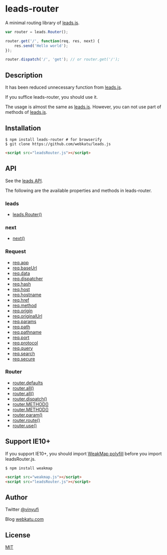 # leads-router

A minimal routing library of [leads.js](https://github.com/webkatu/leads).

```javascript
var router = leads.Router();

router.get('/', function(req, res, next) {
	res.send('Hello world');
});

router.dispatch('/', 'get'); // or router.get('/');
```


## Description

It has been reduced unnecessary function from [leads.js](https://github.com/webkatu/leads).

If you suffice leads-router, you should use it.

The usage is almost the same as [leads.js](https://github.com/webkatu/leads). However, you can not use part of methods of [leads.js](https://github.com/webkatu/leads).

## Installation

```
$ npm install leads-router # for browserify
$ git clone https://github.com/webkatu/leads.js
```

```html
<script src="leadsRouter.js"></script>
```

## API

See the [leads API](https://github.com/webkatu/leads.js/blob/master/README.md#user-content-api).

The following are the available properties and methods in leads-router.


### leads

* [leads.Router()](https://github.com/webkatu/leads.js/blob/master/README.md#user-content-leadsrouteroptions)


### next

* [next()](https://github.com/webkatu/leads.js/blob/master/README.md#user-content-next)


### Request

* [req.app](https://github.com/webkatu/leads.js/blob/master/README.md#user-content-reqapp)
* [req.baseUrl](https://github.com/webkatu/leads.js/blob/master/README.md#user-content-reqbaseurl)
* [req.data](https://github.com/webkatu/leads.js/blob/master/README.md#user-content-reqdata)
* [req.dispatcher](https://github.com/webkatu/leads.js/blob/master/README.md#user-content-reqdispatcher)
* [req.hash](https://github.com/webkatu/leads.js/blob/master/README.md#user-content-reqhash)
* [req.host](https://github.com/webkatu/leads.js/blob/master/README.md#user-content-reqhost)
* [req.hostname](https://github.com/webkatu/leads.js/blob/master/README.md#user-content-reqhostname)
* [req.href](https://github.com/webkatu/leads.js/blob/master/README.md#user-content-reqhref)
* [req.method](https://github.com/webkatu/leads.js/blob/master/README.md#user-content-reqmethod)
* [req.origin](https://github.com/webkatu/leads.js/blob/master/README.md#user-content-reqorigin)
* [req.originalUrl](https://github.com/webkatu/leads.js/blob/master/README.md#user-content-reqoriginalurl)
* [req.params](https://github.com/webkatu/leads.js/blob/master/README.md#user-content-reqparams)
* [req.path](https://github.com/webkatu/leads.js/blob/master/README.md#user-content-reqpath)
* [req.pathname](https://github.com/webkatu/leads.js/blob/master/README.md#user-content-reqpathname)
* [req.port](https://github.com/webkatu/leads.js/blob/master/README.md#user-content-reqport)
* [req.protocol](https://github.com/webkatu/leads.js/blob/master/README.md#user-content-reqprotocol)
* [req.query](https://github.com/webkatu/leads.js/blob/master/README.md#user-content-reqquery)
* [req.search](https://github.com/webkatu/leads.js/blob/master/README.md#user-content-reqsearch)
* [req.secure](https://github.com/webkatu/leads.js/blob/master/README.md#user-content-reqsecure)


### Router

* [router.defaults](https://github.com/webkatu/leads.js/blob/master/README.md#user-content-routerdefaults)
* [router.all()](https://github.com/webkatu/leads.js/blob/master/README.md#user-content-routerallpath-callback-callback-)
* [router.all()](https://github.com/webkatu/leads.js/blob/master/README.md#user-content-routerallpath-options)
* [router.dispatch()](https://github.com/webkatu/leads.js/blob/master/README.md#user-content-routerdispatchpath-method-options)
* [router.METHOD()](https://github.com/webkatu/leads.js/blob/master/README.md#user-content-routerdispatchpath-method-options)
* [router.METHOD()](https://github.com/webkatu/leads.js/blob/master/README.md#user-content-routermethodpath-options)
* [router.param()](https://github.com/webkatu/leads.js/blob/master/README.md#user-content-routerparamname-callback)
* [router.route()](https://github.com/webkatu/leads.js/blob/master/README.md#user-content-routerroutepath)
* [router.use()](https://github.com/webkatu/leads.js/blob/master/README.md#user-content-routerusepath-function-function-)


## Support IE10+

If you support IE10+, you should import [WeakMap polyfill](https://github.com/Benvie/WeakMap) before you import leadsRouter.js.

```
$ npm install weakmap
```

```html
<script src="weakmap.js"></script>
<script src="leadsRouter.js"></script>
```


## Author

Twitter [@vinyufi](https://twitter.com/vinyufi)

Blog [webkatu.com](http://www.webkatu.com)


## License

[MIT](https://github.com/webkatu/leads.js/blob/master/LICENSE)